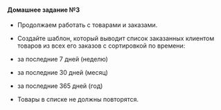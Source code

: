 #### Домашнее задание №3

- Продолжаем работать с товарами и заказами.

- Создайте шаблон, который выводит список заказанных
клиентом товаров из всех его заказов с сортировкой по
времени:

- за последние 7 дней (неделю)
- за последние 30 дней (месяц)
- за последние 365 дней (год)

- Товары в списке не должны повторятся.